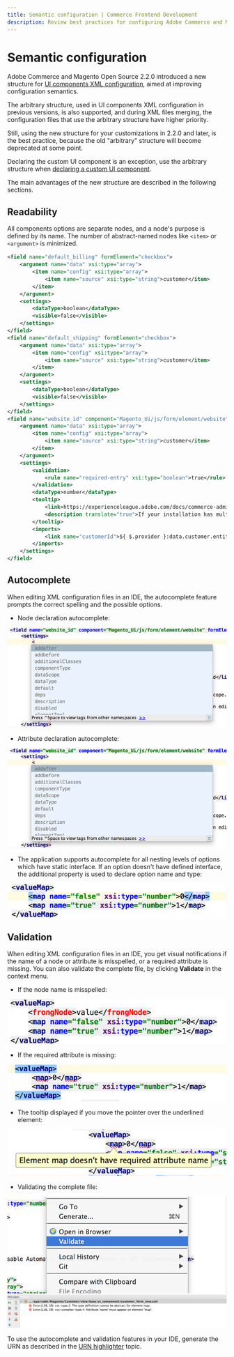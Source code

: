 ```yaml
---
title: Semantic configuration | Commerce Frontend Development
description: Review best practices for configuring Adobe Commerce and Magento Open Source UI components.
---
```


# Semantic configuration

Adobe Commerce and Magento Open Source 2.2.0 introduced a new structure for [UI components XML configuration](xml-declaration.md), aimed at improving configuration semantics.

The arbitrary structure, used in UI components XML configuration in previous versions, is also supported, and during XML files merging, the configuration files that use the arbitrary structure have higher priority.

Still, using the new structure for your customizations in 2.2.0 and later, is the best practice, because the old "arbitrary" structure will become deprecated at some point.

<InlineAlert variant="info" slots="text" />

Declaring the custom UI component is an exception, use the arbitrary structure when [declaring a custom UI component].

The main advantages of the new structure are described in the following sections.

## Readability

All components options are separate nodes, and a node's purpose is defined by its name. The number of abstract-named nodes like `<item>` or `<argument>` is minimized.

```xml
<field name="default_billing" formElement="checkbox">
    <argument name="data" xsi:type="array">
        <item name="config" xsi:type="array">
            <item name="source" xsi:type="string">customer</item>
        </item>
    </argument>
    <settings>
        <dataType>boolean</dataType>
        <visible>false</visible>
    </settings>
</field>
<field name="default_shipping" formElement="checkbox">
    <argument name="data" xsi:type="array">
        <item name="config" xsi:type="array">
            <item name="source" xsi:type="string">customer</item>
        </item>
    </argument>
    <settings>
        <dataType>boolean</dataType>
        <visible>false</visible>
    </settings>
</field>
<field name="website_id" component="Magento_Ui/js/form/element/website" formElement="select">
    <argument name="data" xsi:type="array">
        <item name="config" xsi:type="array">
            <item name="source" xsi:type="string">customer</item>
        </item>
    </argument>
    <settings>
        <validation>
            <rule name="required-entry" xsi:type="boolean">true</rule>
        </validation>
        <dataType>number</dataType>
        <tooltip>
            <link>https://experienceleague.adobe.com/docs/commerce-admin/start/setup/websites-stores-views.html#scope-settings</link>
            <description translate="true">If your installation has multiple websites, you can edit the scope to associate the customer with a specific site.</description>
        </tooltip>
        <imports>
            <link name="customerId">${ $.provider }:data.customer.entity_id</link>
        </imports>
    </settings>
</field>
```

## Autocomplete

When editing XML configuration files in an IDE, the autocomplete feature prompts the correct spelling and the possible options.

*  Node declaration autocomplete:

![node declaration autocomplete](../../_images/ui-components/autocomplete1.png)

*  Attribute declaration autocomplete:

![Attribute declaration autocomplete](../../_images/ui-components/autocomplete1.png)

*  The application supports autocomplete for all nesting levels of options which have static interface. If an option doesn't have defined interface, the additional property is used to declare option name and type:

![no defined interface](../../_images/ui-components/no_type.png)

## Validation

When editing XML configuration files in an IDE, you get visual notifications if the name of a node or attribute is misspelled, or a required attribute is missing. You can also validate the complete file, by clicking **Validate** in the context menu.

*  If the node name is misspelled:

![first_way_ui_components_declaration](../../_images/ui-components/validation1.png)

*  If the required attribute is missing:

![first_way_ui_components_declaration](../../_images/ui-components/validation2.png)

*  The tooltip displayed if you move the pointer over the underlined element:

![first_way_ui_components_declaration](../../_images/ui-components/validation3.png)

*  Validating the complete file:

![first_way_ui_components_declaration](../../_images/ui-components/validation_file.png)
![first_way_ui_components_declaration](../../_images/ui-components/validation_messages.png)

<InlineAlert variant="info" slots="text" />

To use the autocomplete and validation features in your IDE, generate the URN as described in the [URN highlighter] topic.

<!--Link Declarations -->

[declaring a custom UI component]: ../howto/new-component-declaration.md
[URN highlighter]: https://devdocs.magento.com/guides/v2.4/config-guide/cli/config-cli-subcommands-urn.html
